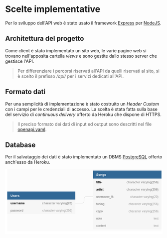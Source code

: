 # Scelte implementative
Per lo sviluppo dell'API web è stato usato il framework [Express](https://expressjs.com/ "Express") per [NodeJS](https://nodejs.org/ "NodeJS").

## Architettura del progetto
Come client è stato implementato un sito web, le varie pagine web si trovano nell'apposita cartella *views* e sono gestite dallo stesso server che gestisce l'API.

> Per differenziare i percorsi riservati all'API da quelli riservati al sito, si è scelto il prefisso */api/* per i servizi dedicati all'API.


## Formato dati
Per una semplicità di implementazione è stato costruito un *Header Custom* con i campi per le credenziali di accesso.
La scelta è stata fatta sulla base del servizio di *continuous delivery* offerto da Heroku che dispone di HTTPS.

> Il preciso formato dei dati di input ed output sono descritti nel file [openapi.yaml](../openapi.yaml "openapi.yaml").


## Database
Per il salvataggio dei dati è stato implementato un DBMS [PostgreSQL](https://www.postgresql.org/ "PostgreSQL") offerto anch'esso da Heroku.

<p align="center">
  <img src='guitar-composer_DB.png'/>
</p>